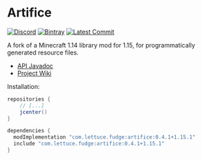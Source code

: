 # Artifice
[![Discord](https://img.shields.io/discord/219787567262859264?color=blue&label=Discord)](https://discord.gg/CFaCu97)
[![Bintray](https://api.bintray.com/packages/natanfudge/libs/artifice/images/download.svg)](https://bintray.com/beta/#/natanfudge/libs/artifice?tab=overview)
[![Latest Commit](https://img.shields.io/github/last-commit/natanfudge/artifice)](https://github.com/natanfudge/artifice/commits/master)

A fork of a Minecraft 1.14 library mod for 1.15, for programmatically generated resource files.

- [API Javadoc](https://htmlpreview.github.io/?https://github.com/artificemc/artifice/blob/master/doc/index.html)
- [Project Wiki](https://github.com/swordglowsblue/artifice/wiki)

Installation: 

```gradle
repositories { 
    // [...]
    jcenter() 
}

dependencies {
  modImplementation "com.lettuce.fudge:artifice:0.4.1+1.15.1"
  include "com.lettuce.fudge:artifice:0.4.1+1.15.1"
}
```